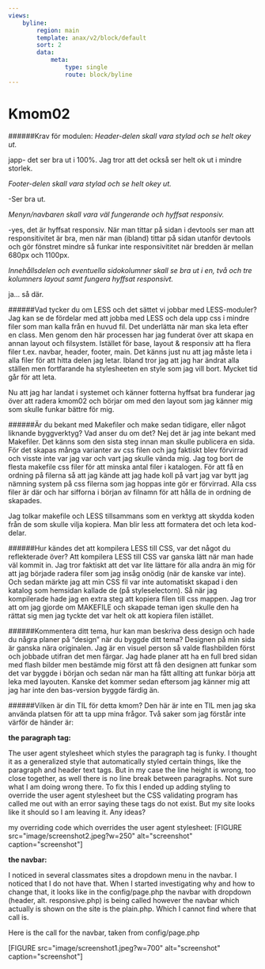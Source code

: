 ```yaml
---
views:
    byline:
        region: main
        template: anax/v2/block/default
        sort: 2
        data:
            meta:
                type: single
                route: block/byline
---
```

Kmom02
=========================

######Krav för modulen:
*Header-delen skall vara stylad och se helt okey ut.*

japp- det ser bra ut i 100%.  Jag tror att det också ser helt ok ut i mindre storlek.

*Footer-delen skall vara stylad och se helt okey ut.*

-Ser bra ut.

*Menyn/navbaren skall vara väl fungerande och hyffsat responsiv.*

-yes, det är hyffsat responsiv. När man tittar på sidan i devtools ser man att responsitivitet är bra, men när man (ibland) tittar på sidan utanför devtools och gör fönstret mindre så funkar inte responsivititet när bredden är mellan 680px och 1100px.

*Innehållsdelen och eventuella sidokolumner skall se bra ut i en, två och tre kolumners layout samt fungera hyffsat responsivt.*

ja... så där.

######Vad tycker du om LESS och det sättet vi jobbar med LESS-moduler?
Jag kan se de fördelar med att jobba med LESS och dela upp css i mindre filer som man kalla från en huvud fil. Det underlätta när man ska leta efter en class. Men genom den här processen har jag funderat över att skapa en annan layout och filsystem. Istället för base, layout & responsiv att ha flera filer t.ex. navbar, header, footer, main. Det känns just nu att jag måste leta i alla filer för att hitta delen jag letar. Ibland tror jag att jag har ändrat alla ställen men fortfarande ha stylesheeten en style som jag vill bort. Mycket tid går för att leta.

Nu att jag har landat i systemet och känner fotterna hyffsat bra funderar jag över att radera kmom02 och börjar om med den layout som jag känner mig som skulle funkar bättre för mig.

######Är du bekant med Makefiler och make sedan tidigare, eller något liknande byggverktyg? Vad anser du om det?
Nej det är jag inte bekant med Makefiler. Det känns som den sista steg innan man skulle publicera en sida. För det skapas många varianter av css filen och jag faktiskt blev förvirrad och visste inte var jag var och vart jag skulle vända mig. Jag tog bort de flesta makefile css filer för att minska antal filer i katalogen. För att få en ordning på filerna så att jag kände att jag hade koll på vart jag var bytt jag nämning system på css filerna som jag hoppas inte gör er förvirrad. Alla css filer är där och har sifforna i början av filnamn för att hålla de in ordning de skapades.

Jag tolkar makefile och LESS tillsammans som en verktyg att skydda koden från de som skulle vilja kopiera. Man blir less att formatera det och leta kod-delar.

######Hur kändes det att kompilera LESS till CSS, var det något du reflekterade över?
Att kompilera LESS till CSS var ganska lätt när man hade väl kommit in. Jag tror faktiskt att det var lite lättare för alla andra än mig för att jag började radera filer som jag insåg onödig (när de kanske var inte).  Och sedan märkte jag att min CSS fil var inte automatiskt skapad i den katalog som hemsidan kallade de (på styleselectorn). Så när jag kompilerade hade jag en extra steg att kopiera filen till css mappen. Jag tror att om jag gjorde om MAKEFILE och skapade teman igen skulle den ha rättat sig men jag tyckte det var helt ok att kopiera filen istället.

######Kommentera ditt tema, hur kan man beskriva dess design och hade du några planer på “design” när du byggde ditt tema?
Designen på min sida är ganska nära originalen. Jag är en visuel person så valde flashbilden först och jobbade utifran det men färgar. Jag hade planer att ha en full bred sidan med flash bilder men bestämde mig först att få den designen att funkar som det var byggde i början och sedan när man ha fått allting att funkar börja att leka med layouten. Kanske det kommer sedan eftersom jag känner mig att jag har inte den bas-version byggde färdig än.

######Vilken är din TIL för detta kmom?
Den här är inte en TIL men jag ska använda platsen för att ta upp mina frågor. Två saker som jag förstår inte värför de händer är:

**the paragraph tag:**

The user agent stylesheet which styles the paragraph tag is funky. I thought it as a generalized style that automatically styled certain things, like the paragraph and header text tags. But in my case the line height is wrong, too close together, as well there is no line break between paragraphs. Not sure what I am doing wrong there. To fix this I ended up adding styling to override the user agent stylesheet but the CSS validating program has called me out with an error saying these tags do not exist. But my site looks like it should so I am leaving it. Any ideas?

my overriding code which overrides the user agent stylesheet:
[FIGURE src="image/screenshot2.jpeg?w=250"  alt="screenshot" caption="screenshot"]

**the navbar:**

I noticed in several classmates sites a dropdown menu in the navbar. I noticed that I do not have that. When I started investigating why and how to change that, it looks like in the config/page.php the navbar with dropdown (header, alt. responsive.php) is being called however the navbar which actually is shown on the site is the plain.php. Which I cannot find where that call is.

Here is the call for the navbar, taken from config/page.php

[FIGURE src="image/screenshot1.jpeg?w=700"  alt="screenshot" caption="screenshot"]
